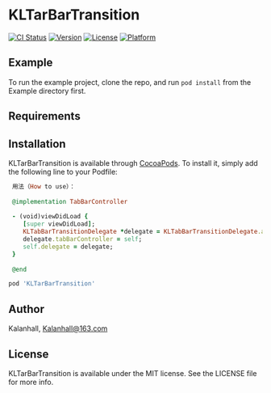 # KLTarBarTransition

[![CI Status](https://img.shields.io/travis/Kalanhall@163.com/KLTarBarTransition.svg?style=flat)](https://travis-ci.org/Kalanhall@163.com/KLTarBarTransition)
[![Version](https://img.shields.io/cocoapods/v/KLTarBarTransition.svg?style=flat)](https://cocoapods.org/pods/KLTarBarTransition)
[![License](https://img.shields.io/cocoapods/l/KLTarBarTransition.svg?style=flat)](https://cocoapods.org/pods/KLTarBarTransition)
[![Platform](https://img.shields.io/cocoapods/p/KLTarBarTransition.svg?style=flat)](https://cocoapods.org/pods/KLTarBarTransition)

## Example

To run the example project, clone the repo, and run `pod install` from the Example directory first.

## Requirements

## Installation

KLTarBarTransition is available through [CocoaPods](https://cocoapods.org). To install
it, simply add the following line to your Podfile:

```ruby
 用法（How to use）：
 
 @implementation TabBarController
 
 - (void)viewDidLoad {
    [super viewDidLoad];
    KLTabBarTransitionDelegate *delegate = KLTabBarTransitionDelegate.alloc.init;
    delegate.tabBarController = self;
    self.delegate = delegate;
 }
 
 @end

```

```ruby
pod 'KLTarBarTransition'
```

## Author

Kalanhall, Kalanhall@163.com

## License

KLTarBarTransition is available under the MIT license. See the LICENSE file for more info.
